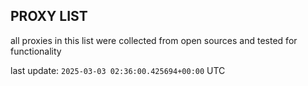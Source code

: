 ## PROXY LIST

all proxies in this list were collected from open sources and tested for functionality

last update: `2025-03-03 02:36:00.425694+00:00` UTC